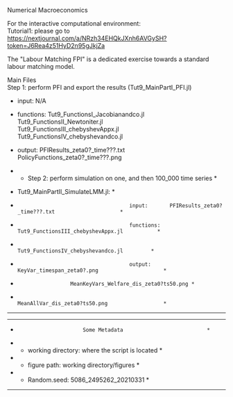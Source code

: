 Numerical Macroeconomics

For the interactive computational environment:\
Tutorial1: please go to https://nextjournal.com/a/NRzh34EHQkJXnh6AVGySH?token=J6Rea4z51HyD2n95gJkjZa

The "Labour Matching FPI" is a dedicated exercise towards a standard labour matching model.

Main Files           						              
Step 1: perform PFI and export the results (Tut9_MainPartI_PFI.jl)
* input:     N/A	
* functions: Tut9_FunctionsI_Jacobianandco.jl           
Tut9_FunctionsII_Newtoniter.jl                
Tut9_FunctionsIII_chebyshevAppx.jl          
Tut9_FunctionsIV_chebyshevandco.jl        
* output:    PFIResults_zeta0?_time???.txt              
 PolicyFunctions_zeta0?_time???.png         
                          
* - Step 2: perform simulation on one, and then 100_000 time series                 *
*    Tut9_MainPartII_SimulateLMM.jl:				                *
*                                         input:       PFIResults_zeta0?_time???.txt                     *
*                                         functions: Tut9_FunctionsIII_chebyshevAppx.jl           *    
*                                                          Tut9_FunctionsIV_chebyshevandco.jl         *  
*                                         output:     KeyVar_timespan_zeta0?.png                     *
*			           MeanKeyVars_Welfare_dis_zeta0?ts50.png *
*                                                          MeanAllVar_dis_zeta0?ts50.png                  *
***********************************************************************************

****************************************************
*                          Some Metadata                           *
*  - working directory: where the script is located *
*  - figure path: working directory/figures              *
*  - Random.seed: 5086_2495262_20210331         * 
****************************************************

